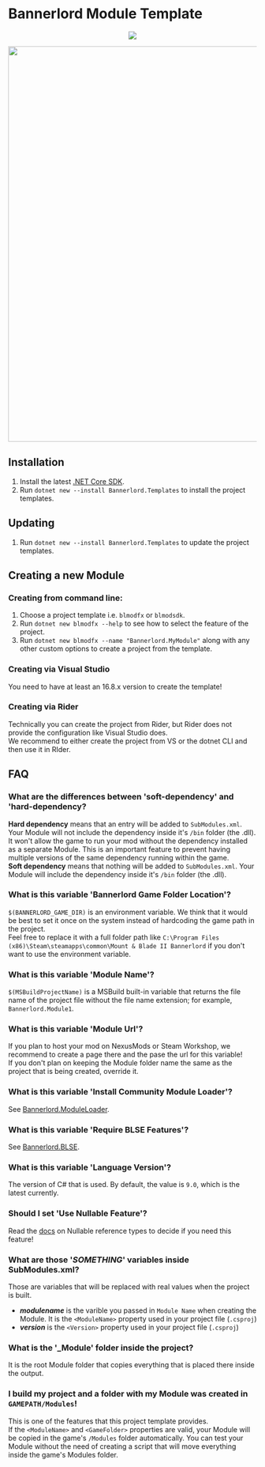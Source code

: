 # Bannerlord Module Template
<p align="center">
   <a href="https://www.nuget.org/packages/Bannerlord.Templates" alt="NuGet Bannerlord.MCM">
   <img src="https://img.shields.io/nuget/v/Bannerlord.Templates.svg?label=NuGet%20Bannerlord.Templates&colorB=blue" /></a>
</p>
<p>
   <img src="https://cdn.discordapp.com/attachments/555699650452258816/782380466727944192/unknown.png" width="800">
</p>

## Installation
1. Install the latest [.NET Core SDK](https://dot.net).
2. Run `dotnet new --install Bannerlord.Templates` to install the project templates.

## Updating
1. Run `dotnet new --install Bannerlord.Templates` to update the project templates.

## Creating a new Module

### Creating from command line:
1. Choose a project template i.e. `blmodfx` or `blmodsdk`.
2. Run `dotnet new blmodfx --help` to see how to select the feature of the project.
3. Run `dotnet new blmodfx --name "Bannerlord.MyModule"` along with any other custom options to create a project from the template.

### Creating via Visual Studio
You need to have at least an 16.8.x version to create the template!  

### Creating via Rider
Technically you can create the project from Rider, but Rider does not provide the configuration like Visual Studio does.  
We recommend to either create the project from VS or the dotnet CLI and then use it in RIder.

## FAQ
### What are the differences between 'soft-dependency' and 'hard-dependency?
**Hard dependency** means that an entry will be added to `SubModules.xml`. Your Module will not include the dependency inside it's `/bin` folder (the .dll). It won't allow the game to run your mod without the dependency installed as a separate Module. This is an important feature to prevent having multiple versions of the same dependency running within the game.  
**Soft dependency** means that nothing will be added to `SubModules.xml`. Your Module will include the dependency inside it's `/bin` folder (the .dll).
### What is this variable 'Bannerlord Game Folder Location'?
`$(BANNERLORD_GAME_DIR)` is an environment variable. We think that it would be best to set it once on the system instead of hardcoding the game path in the project.  
Feel free to replace it with a full folder path like `C:\Program Files (x86)\Steam\steamapps\common\Mount & Blade II Bannerlord` if you don't want to use the environment variable.  
### What is this variable 'Module Name'?
`$(MSBuildProjectName)` is a MSBuild built-in variable that returns the file name of the project file without the file name extension; for example, `Bannerlord.Module1`. 
### What is this variable 'Module Url'?
If you plan to host your mod on NexusMods or Steam Workshop, we recommend to create a page there and the pase the url for this variable!  
If you don't plan on keeping the Module folder name the same as the project that is being created, override it.  
### What is this variable 'Install Community Module Loader'?
See [Bannerlord.ModuleLoader](https://github.com/BUTR/Bannerlord.ModuleLoader).
### What is this variable 'Require BLSE Features'?
See [Bannerlord.BLSE](https://github.com/BUTR/Bannerlord.BLSE#features).
### What is this variable 'Language Version'?
The version of C# that is used. By default, the value is `9.0`, which is the latest currently.  
### Should I set 'Use Nullable Feature'?
Read the [docs](https://docs.microsoft.com/en-us/dotnet/csharp/nullable-references) on Nullable reference types to decide if you need this feature!  
### What are those '$SOMETHING$' variables inside SubModules.xml?
Those are variables that will be replaced with real values when the project is built.  
* **$modulename$** is the varible you passed in `Module Name` when creating the Module. It is the `<ModuleName>` property used in your project file (`.csproj`)
* **$version$** is the `<Version>` property used in your project file (`.csproj`)
### What is the '\_Module' folder inside the project?
It is the root Module folder that copies everything that is placed there inside the output.
### I build my project and a folder with my Module was created in `GAMEPATH/Modules`!
This is one of the features that this project template provides.  
If the `<ModuleName>` and `<GameFolder>` properties are valid, your Module will be copied in the game's `/Modules` folder automatically. You can test your Module without the need of creating a script that will move everything inside the game's Modules folder.
